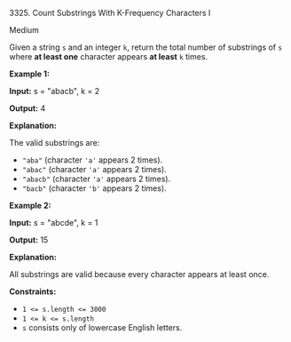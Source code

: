3325\. Count Substrings With K-Frequency Characters I

Medium

Given a string `s` and an integer `k`, return the total number of substrings of `s` where **at least one** character appears **at least** `k` times.

**Example 1:**

**Input:** s = "abacb", k = 2

**Output:** 4

**Explanation:**

The valid substrings are:

*   `"aba"` (character `'a'` appears 2 times).
*   `"abac"` (character `'a'` appears 2 times).
*   `"abacb"` (character `'a'` appears 2 times).
*   `"bacb"` (character `'b'` appears 2 times).

**Example 2:**

**Input:** s = "abcde", k = 1

**Output:** 15

**Explanation:**

All substrings are valid because every character appears at least once.

**Constraints:**

*   `1 <= s.length <= 3000`
*   `1 <= k <= s.length`
*   `s` consists only of lowercase English letters.